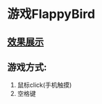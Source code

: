 # 游戏FlappyBird
## [效果展示](https://hippopotomonstrosesquippedaliophobia.github.io/FlappyBird/)
## 游戏方式:
1. 鼠标click(手机触摸)
2. 空格键